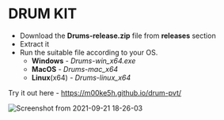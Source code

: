# DRUM KIT

- Download the **Drums-release.zip** file from **releases** section
- Extract it
- Run the suitable file according to your OS.
  - **Windows** - *Drums-win_x64.exe*
  - **MacOS** - *Drums-mac_x64* 
  - **Linux**(x64) - *Drums-linux_x64*

Try it out here - https://m00ke5h.github.io/drum-pvt/

![Screenshot from 2021-09-21 18-26-03](https://user-images.githubusercontent.com/69397255/134177316-f2509f54-06fd-4a7c-b9fd-d0771d77c8c7.png)
